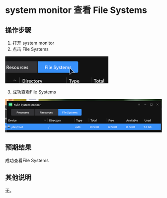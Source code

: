 # system monitor 查看 File Systems

## 操作步骤
1. 打开 system monitor
2. 点击 File Systems

![system-monitor-查看-File-Systems-1](./img/system-monitor-查看-File-Systems-1.png)

3. 成功查看File Systems

![system-monitor-查看-File-Systems-2](./img/system-monitor-查看-File-Systems-2.png)

## 预期结果
成功查看File Systems

## 其他说明
无。
